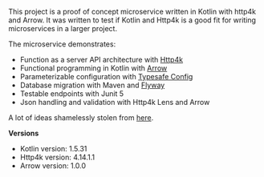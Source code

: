 This project is a proof of concept microservice written in Kotlin with http4k and Arrow.
It was written to test if Kotlin and Http4k is a good fit for writing microservices in a 
larger project. 

The microservice demonstrates:

- Function as a server API architecture with [Http4k](https://www.http4k.org/)
- Functional programming in Kotlin with [Arrow](https://arrow-kt.io/)
- Parameterizable configuration with [Typesafe Config](https://github.com/lightbend/config)
- Database migration with Maven and [Flyway](https://flywaydb.org/)
- Testable endpoints with Junit 5
- Json handling and validation with Http4k Lens and Arrow

A lot of ideas shamelessly stolen from [here](https://github.com/BranislavLazic/http4k-arrowkt-poc).

**Versions**

- Kotlin version: 1.5.31
- Http4k version: 4.14.1.1
- Arrow version: 1.0.0
